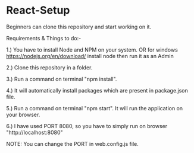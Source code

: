 # React-Setup
Beginners can clone this repository and start working on it.

Requirements & Things to do:-

1.) You have to install Node and NPM on your system.
	OR for windows https://nodejs.org/en/download/ install node then run it as an Admin	

2.) Clone this repository in a folder.

3.) Run a command on terminal "npm install".

4.) It will automatically install packages which are present in package.json file.

5.) Run a command on terminal "npm start". It will run the application on your browser.

6.) I have used PORT 8080, so you have to simply run on browser "http://localhost:8080"

NOTE: You can change the PORT in web.config.js file.
